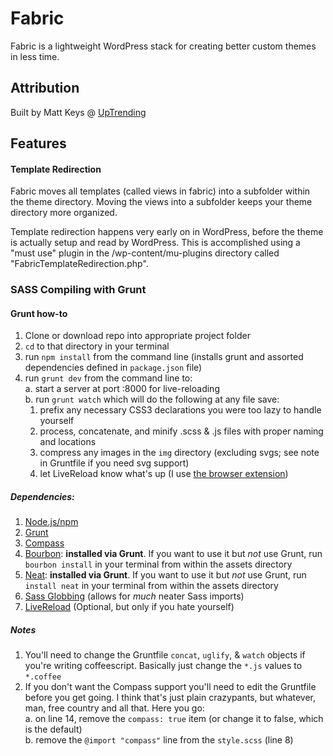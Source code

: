 # Fabric

Fabric is a lightweight WordPress stack for creating better custom themes in less time.

## Attribution
Built by Matt Keys @ [UpTrending](http://uptrending.com)

## Features

#### Template Redirection

Fabric moves all templates (called views in fabric) into a subfolder within the theme directory. Moving the views into a subfolder keeps your theme directory more organized.

Template redirection happens very early on in WordPress, before the theme is actually setup and read by WordPress. This is accomplished using a "must use" plugin in the /wp-content/mu-plugins directory called "FabricTemplateRedirection.php".

### SASS Compiling with Grunt

#### Grunt how-to
1. Clone or download repo into appropriate project folder
2. `cd` to that directory in your terminal
3. run `npm install` from the command line (installs grunt and assorted dependencies defined in `package.json` file)
4. run `grunt dev` from the command line to:  
  a. start a server at port :8000 for live-reloading  
  b. run `grunt watch` which will do the following at any file save:  
    1. prefix any necessary CSS3 declarations you were too lazy to handle yourself  
    2. process, concatenate, and minify .scss & .js files with proper naming and locations  
    3. compress any images in the `img` directory (excluding svgs; see note in Gruntfile if you need svg support)
    4. let LiveReload know what's up (I use [the browser extension](http://feedback.livereload.com/knowledgebase/articles/86242-how-do-i-install-and-use-the-browser-extensions-))  

##### Dependencies:

1. [Node.js/npm](http://nodejs.org/)  
2. [Grunt](http://gruntjs.com/)  
3. [Compass](http://compass-style.org/)  
4. [Bourbon](http://bourbon.io): **installed via Grunt**. If you want to use it but *not* use Grunt, run `bourbon install` in your terminal from within the assets directory
5. [Neat](http://neat.bourbon.io/): **installed via Grunt**. If you want to use it but *not* use Grunt, run `install neat` in your terminal from within the assets directory
6. [Sass Globbing](https://github.com/chriseppstein/sass-globbing) (allows for *much* neater Sass imports)  
7. [LiveReload](http://livereload.com/) (Optional, but only if you hate yourself)  

##### Notes
1. You'll need to change the Gruntfile `concat`, `uglify`, & `watch` objects if you're writing coffeescript. Basically just change the `*.js` values to `*.coffee`  
2. If you don't want the Compass support you'll need to edit the Gruntfile before you get going. I think that's just plain crazypants, but whatever, man, free country and all that. Here you go:  
  a. on line 14, remove the `compass: true` item (or change it to false, which is the default)  
  b. remove the `@import "compass"` line from the `style.scss` (line 8)  